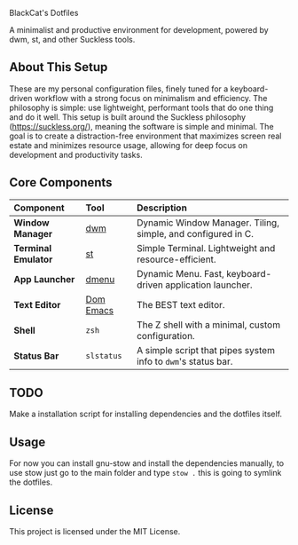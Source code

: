 BlackCat's Dotfiles

A minimalist and productive environment for development, powered by dwm, st, and other Suckless tools.

## About This Setup

These are my personal configuration files, finely tuned for a keyboard-driven workflow with a strong focus on minimalism and efficiency. The philosophy is simple: use lightweight, performant tools that do one thing and do it well. This setup is built around the Suckless philosophy (https://suckless.org/), meaning the software is simple and minimal.
The goal is to create a distraction-free environment that maximizes screen real estate and minimizes resource usage, allowing for deep focus on development and productivity tasks.

## Core Components

| Component | Tool | Description |
| :--- | :--- | :--- |
| **Window Manager** | [dwm](https://dwm.suckless.org/) | Dynamic Window Manager. Tiling, simple, and configured in C. |
| **Terminal Emulator**| [st](https://st.suckless.org/) | Simple Terminal. Lightweight and resource-efficient. |
| **App Launcher** | [dmenu](https://tools.suckless.org/dmenu/) | Dynamic Menu. Fast, keyboard-driven application launcher. |
| **Text Editor** | [Dom Emacs](https://github.com/doomemacs/doomemacs) | The BEST text editor. |
| **Shell** | `zsh` | The Z shell with a minimal, custom configuration. |
| **Status Bar** | `slstatus` | A simple script that pipes system info to `dwm`'s status bar. |

## TODO

Make a installation script for installing dependencies and the dotfiles itself.

## Usage

For now you can install gnu-stow and install the dependencies manually, to use stow just go to the main folder and type `stow .` this is going to symlink the dotfiles.

## License

This project is licensed under the MIT License.
